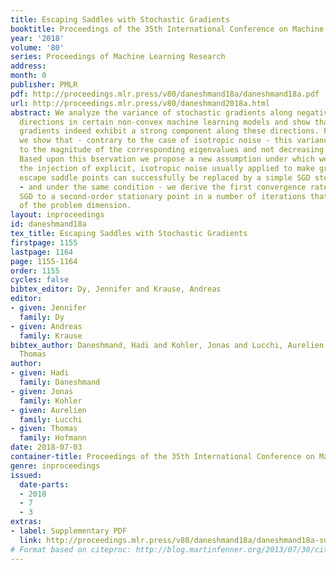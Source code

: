 ```yaml
---
title: Escaping Saddles with Stochastic Gradients
booktitle: Proceedings of the 35th International Conference on Machine Learning
year: '2018'
volume: '80'
series: Proceedings of Machine Learning Research
address: 
month: 0
publisher: PMLR
pdf: http://proceedings.mlr.press/v80/daneshmand18a/daneshmand18a.pdf
url: http://proceedings.mlr.press/v80/daneshmand2018a.html
abstract: We analyze the variance of stochastic gradients along negative curvature
  directions in certain non-convex machine learning models and show that stochastic
  gradients indeed exhibit a strong component along these directions. Furthermore,
  we show that - contrary to the case of isotropic noise - this variance is proportional
  to the magnitude of the corresponding eigenvalues and not decreasing in the dimensionality.
  Based upon this bservation we propose a new assumption under which we show that
  the injection of explicit, isotropic noise usually applied to make gradient descent
  escape saddle points can successfully be replaced by a simple SGD step. Additionally
  - and under the same condition - we derive the first convergence rate for plain
  SGD to a second-order stationary point in a number of iterations that is independent
  of the problem dimension.
layout: inproceedings
id: daneshmand18a
tex_title: Escaping Saddles with Stochastic Gradients
firstpage: 1155
lastpage: 1164
page: 1155-1164
order: 1155
cycles: false
bibtex_editor: Dy, Jennifer and Krause, Andreas
editor:
- given: Jennifer
  family: Dy
- given: Andreas
  family: Krause
bibtex_author: Daneshmand, Hadi and Kohler, Jonas and Lucchi, Aurelien and Hofmann,
  Thomas
author:
- given: Hadi
  family: Daneshmand
- given: Jonas
  family: Kohler
- given: Aurelien
  family: Lucchi
- given: Thomas
  family: Hofmann
date: 2018-07-03
container-title: Proceedings of the 35th International Conference on Machine Learning
genre: inproceedings
issued:
  date-parts:
  - 2018
  - 7
  - 3
extras:
- label: Supplementary PDF
  link: http://proceedings.mlr.press/v80/daneshmand18a/daneshmand18a-supp.pdf
# Format based on citeproc: http://blog.martinfenner.org/2013/07/30/citeproc-yaml-for-bibliographies/
---
```

